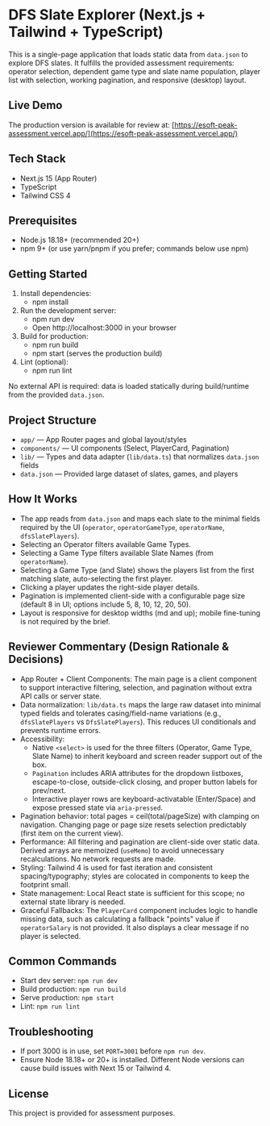 # DFS Slate Explorer (Next.js + Tailwind + TypeScript)

This is a single-page application that loads static data from `data.json` to explore DFS slates. It fulfills the provided assessment requirements: operator selection, dependent game type and slate name population, player list with selection, working pagination, and responsive (desktop) layout.

## Live Demo

The production version is available for review at: [https://esoft-peak-assessment.vercel.app/](https://esoft-peak-assessment.vercel.app/)

## Tech Stack
- Next.js 15 (App Router)
- TypeScript
- Tailwind CSS 4

## Prerequisites
- Node.js 18.18+ (recommended 20+)
- npm 9+ (or use yarn/pnpm if you prefer; commands below use npm)

## Getting Started

1. Install dependencies:
   - npm install
2. Run the development server:
   - npm run dev
   - Open http://localhost:3000 in your browser
3. Build for production:
   - npm run build
   - npm start (serves the production build)
4. Lint (optional):
   - npm run lint

No external API is required: data is loaded statically during build/runtime from the provided `data.json`.

## Project Structure
- `app/` — App Router pages and global layout/styles
- `components/` — UI components (Select, PlayerCard, Pagination)
- `lib/` — Types and data adapter (`lib/data.ts`) that normalizes `data.json` fields
- `data.json` — Provided large dataset of slates, games, and players

## How It Works
- The app reads from `data.json` and maps each slate to the minimal fields required by the UI (`operator`, `operatorGameType`, `operatorName`, `dfsSlatePlayers`).
- Selecting an Operator filters available Game Types.
- Selecting a Game Type filters available Slate Names (from `operatorName`).
- Selecting a Game Type (and Slate) shows the players list from the first matching slate, auto-selecting the first player.
- Clicking a player updates the right-side player details.
- Pagination is implemented client-side with a configurable page size (default 8 in UI; options include 5, 8, 10, 12, 20, 50).
- Layout is responsive for desktop widths (md and up); mobile fine-tuning is not required by the brief.

## Reviewer Commentary (Design Rationale & Decisions)
- App Router + Client Components: The main page is a client component to support interactive filtering, selection, and pagination without extra API calls or server state.
- Data normalization: `lib/data.ts` maps the large raw dataset into minimal typed fields and tolerates casing/field-name variations (e.g., `dfsSlatePlayers` vs `DfsSlatePlayers`). This reduces UI conditionals and prevents runtime errors.
- Accessibility:
  - Native `<select>` is used for the three filters (Operator, Game Type, Slate Name) to inherit keyboard and screen reader support out of the box.
  - `Pagination` includes ARIA attributes for the dropdown listboxes, escape-to-close, outside-click closing, and proper button labels for prev/next.
  - Interactive player rows are keyboard-activatable (Enter/Space) and expose pressed state via `aria-pressed`.
- Pagination behavior: total pages = ceil(total/pageSize) with clamping on navigation. Changing page or page size resets selection predictably (first item on the current view).
- Performance: All filtering and pagination are client-side over static data. Derived arrays are memoized (`useMemo`) to avoid unnecessary recalculations. No network requests are made.
- Styling: Tailwind 4 is used for fast iteration and consistent spacing/typography; styles are colocated in components to keep the footprint small.
- State management: Local React state is sufficient for this scope; no external state library is needed.
- Graceful Fallbacks: The `PlayerCard` component includes logic to handle missing data, such as calculating a fallback "points" value if `operatorSalary` is not provided. It also displays a clear message if no player is selected.

## Common Commands
- Start dev server: `npm run dev`
- Build production: `npm run build`
- Serve production: `npm start`
- Lint: `npm run lint`

## Troubleshooting
- If port 3000 is in use, set `PORT=3001` before `npm run dev`.
- Ensure Node 18.18+ or 20+ is installed. Different Node versions can cause build issues with Next 15 or Tailwind 4.

## License
This project is provided for assessment purposes.
